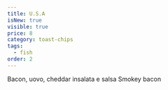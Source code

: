 ```yaml
---
title: U.S.A
isNew: true
visible: true
price: 8
category: toast-chips
tags:
  - fish
order: 2
---
```


Bacon, uovo, cheddar insalata e salsa Smokey bacon

